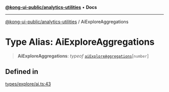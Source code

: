 [**@kong-ui-public/analytics-utilities**](../README.md) • **Docs**

***

[@kong-ui-public/analytics-utilities](../README.md) / AiExploreAggregations

# Type Alias: AiExploreAggregations

> **AiExploreAggregations**: *typeof* [`aiExploreAggregations`](../variables/aiExploreAggregations.md)\[`number`\]

## Defined in

[types/explore/ai.ts:43](https://github.com/Kong/public-ui-components/blob/main/packages/analytics/analytics-utilities/src/types/explore/ai.ts#L43)
